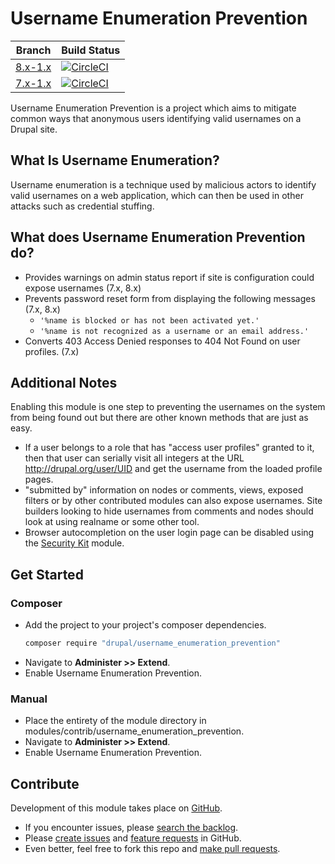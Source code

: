 # Username Enumeration Prevention

| Branch | Build Status |
| ------ | ------------ |
| [8.x-1.x](https://www.drupal.org/project/username_enumeration_prevention/releases/8.x-1.x-dev) | [![CircleCI](https://img.shields.io/circleci/project/github/nicksantamaria/drupal-username_enumeration_prevention/8.x-1.x.svg?style=for-the-badge)](https://circleci.com/gh/nicksantamaria/drupal-username_enumeration_prevention/tree/8.x-1.x) |
| [7.x-1.x](https://www.drupal.org/project/username_enumeration_prevention/releases/7.x-1.x-dev) | [![CircleCI](https://img.shields.io/circleci/project/github/nicksantamaria/drupal-username_enumeration_prevention/7.x-1.x.svg?style=for-the-badge)](https://circleci.com/gh/nicksantamaria/drupal-username_enumeration_prevention/tree/7.x-1.x) |

Username Enumeration Prevention is a project which aims to mitigate common ways that anonymous users identifying valid usernames on a Drupal site.

## What Is Username Enumeration?

Username enumeration is a technique used by malicious actors to identify valid usernames on a web application, which can then be used in other attacks such as credential stuffing.

## What does Username Enumeration Prevention do?

* Provides warnings on admin status report if site is configuration could expose usernames (7.x, 8.x)
* Prevents password reset form from displaying the following messages (7.x, 8.x)
  * `'%name is blocked or has not been activated yet.'`
  * `'%name is not recognized as a username or an email address.'`
* Converts 403 Access Denied responses to 404 Not Found on user profiles. (7.x)

## Additional Notes

Enabling this module is one step to preventing the usernames on the system from being found out but there are other known methods that are just as easy.

* If a user belongs to a role that has "access user profiles" granted to it, then that user can serially visit all integers at the URL http://drupal.org/user/UID and get the username from the loaded profile pages.
* "submitted by" information on nodes or comments, views, exposed filters or by other contributed modules can also expose usernames. Site builders looking to hide usernames from comments and nodes should look at using realname or some other tool.
* Browser autocompletion on the user login page can be disabled using the [Security Kit](https://www.drupal.org/project/seckit) module.

## Get Started

### Composer

* Add the project to your project's composer dependencies.
    ```sh
    composer require "drupal/username_enumeration_prevention"
    ```
* Navigate to **Administer >> Extend**.
* Enable Username Enumeration Prevention.

### Manual

* Place the entirety of the module directory in
modules/contrib/username_enumeration_prevention.
* Navigate to **Administer >> Extend**.
* Enable Username Enumeration Prevention.

## Contribute

Development of this module takes place on [GitHub](https://github.com/nicksantamaria/drupal-username_enumeration_prevention).

* If you encounter issues, please [search the backlog](https://github.com/nicksantamaria/drupal-username_enumeration_prevention/issues).
* Please [create issues](https://github.com/nicksantamaria/drupal-username_enumeration_prevention/issues/new?labels=bug) and [feature requests](https://github.com/nicksantamaria/drupal-username_enumeration_prevention/issues/new?labels=enhancement) in GitHub.
* Even better, feel free to fork this repo and [make pull requests](https://github.com/nicksantamaria/drupal-username_enumeration_prevention/compare).
